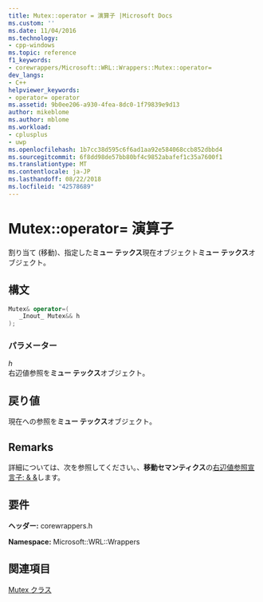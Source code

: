 ```yaml
---
title: Mutex::operator = 演算子 |Microsoft Docs
ms.custom: ''
ms.date: 11/04/2016
ms.technology:
- cpp-windows
ms.topic: reference
f1_keywords:
- corewrappers/Microsoft::WRL::Wrappers::Mutex::operator=
dev_langs:
- C++
helpviewer_keywords:
- operator= operator
ms.assetid: 9b0ee206-a930-4fea-8dc0-1f79839e9d13
author: mikeblome
ms.author: mblome
ms.workload:
- cplusplus
- uwp
ms.openlocfilehash: 1b7cc38d595c6f6ad1aa92e584068ccb852dbbd4
ms.sourcegitcommit: 6f8dd98de57bb80bf4c9852abafef1c35a7600f1
ms.translationtype: MT
ms.contentlocale: ja-JP
ms.lasthandoff: 08/22/2018
ms.locfileid: "42578689"
---
```

# <a name="mutexoperator-operator"></a>Mutex::operator= 演算子

割り当て (移動)、指定した**ミュー テックス**現在オブジェクト**ミュー テックス**オブジェクト。

## <a name="syntax"></a>構文

```cpp
Mutex& operator=(
   _Inout_ Mutex&& h
);
```

### <a name="parameters"></a>パラメーター

*h*  
右辺値参照を**ミュー テックス**オブジェクト。

## <a name="return-value"></a>戻り値

現在への参照を**ミュー テックス**オブジェクト。

## <a name="remarks"></a>Remarks

詳細については、次を参照してください。、**移動セマンティクス**の[右辺値参照宣言子: & &](../cpp/rvalue-reference-declarator-amp-amp.md)します。

## <a name="requirements"></a>要件

**ヘッダー:** corewrappers.h

**Namespace:** Microsoft::WRL::Wrappers

## <a name="see-also"></a>関連項目
[Mutex クラス](../windows/mutex-class1.md)